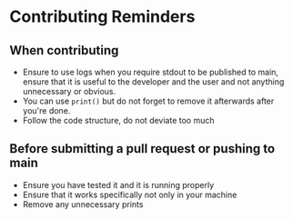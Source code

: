 # Contributing Reminders

## When contributing
 - Ensure to use logs when you require stdout to be published to main, ensure that it is useful to the developer and the user and not anything unnecessary or obvious.
 - You can use `print()` but do not forget to remove it afterwards after you're done.
 - Follow the code structure, do not deviate too much

## Before submitting a pull request or pushing to main
 - Ensure you have tested it and it is running properly
 - Ensure that it works specifically not only in your machine 
 - Remove any unnecessary prints